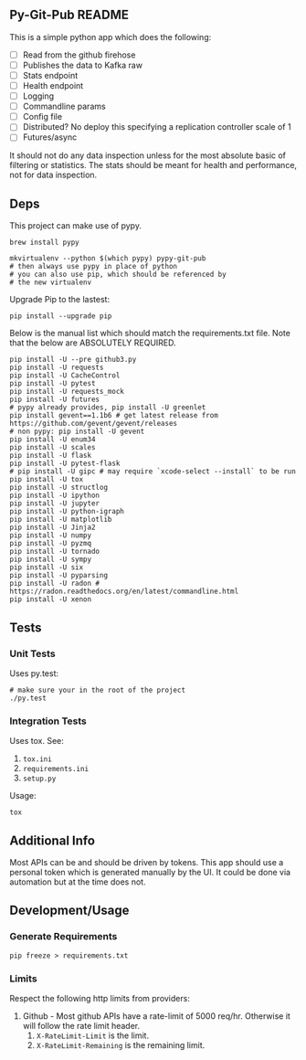 Py-Git-Pub README
-----------------

This is a simple python app which does the following:

  - [ ] Read from the github firehose
  - [ ] Publishes the data to Kafka raw
  - [ ] Stats endpoint
  - [ ] Health endpoint
  - [ ] Logging
  - [ ] Commandline params
  - [ ] Config file
  - [ ] Distributed? No deploy this specifying a replication controller scale of 1
  - [ ] Futures/async

It should not do any data inspection unless for the most absolute basic of
filtering or statistics. The stats should be meant for health and performance,
not for data inspection.

## Deps
This project can make use of pypy.
```shell
brew install pypy

mkvirtualenv --python $(which pypy) pypy-git-pub
# then always use pypy in place of python
# you can also use pip, which should be referenced by
# the new virtualenv

```

Upgrade Pip to the lastest:
```shell
pip install --upgrade pip
```

Below is the manual list which should match the requirements.txt file.
Note that the below are ABSOLUTELY REQUIRED.
```shell
pip install -U --pre github3.py
pip install -U requests
pip install -U CacheControl
pip install -U pytest
pip install -U requests_mock
pip install -U futures
# pypy already provides, pip install -U greenlet
pip install gevent==1.1b6 # get latest release from https://github.com/gevent/gevent/releases
# non pypy: pip install -U gevent
pip install -U enum34
pip install -U scales
pip install -U flask
pip install -U pytest-flask
# pip install -U gipc # may require `xcode-select --install` to be run
pip install -U tox
pip install -U structlog
pip install -U ipython
pip install -U jupyter
pip install -U python-igraph
pip install -U matplotlib
pip install -U Jinja2
pip install -U numpy
pip install -U pyzmq
pip install -U tornado
pip install -U sympy
pip install -U six
pip install -U pyparsing
pip install -U radon # https://radon.readthedocs.org/en/latest/commandline.html
pip install -U xenon
```

## Tests

### Unit Tests
Uses py.test:
```shell
# make sure your in the root of the project
./py.test
```

### Integration Tests
Uses tox. See:
  1. `tox.ini`
  1. `requirements.ini`
  1. `setup.py`

Usage:
```shell
tox
```

## Additional Info
Most APIs can be and should be driven by tokens.
This app should use a personal token which is generated manually by the UI.
It could be done via automation but at the time does not.

## Development/Usage

### Generate Requirements
```shell
pip freeze > requirements.txt
```

### Limits

Respect the following http limits from providers:

1. Github - Most github APIs have a rate-limit of 5000 req/hr. Otherwise it will follow the rate limit header.
    1. `X-RateLimit-Limit` is the limit.
    1. `X-RateLimit-Remaining` is the remaining limit.
